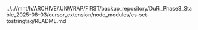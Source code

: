 ../..//mnt/h/ARCHIVE/.UNWRAP/FIRST/backup_repository/DuRi_Phase3_Stable_2025-08-03/cursor_extension/node_modules/es-set-tostringtag/README.md